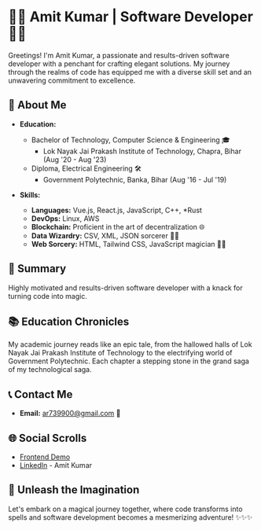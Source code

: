 
# 👨‍💻 Amit Kumar | Software Developer 👨‍💻

Greetings! I'm Amit Kumar, a passionate and results-driven software developer with a penchant for crafting elegant solutions. My journey through the realms of code has equipped me with a diverse skill set and an unwavering commitment to excellence.


## 🚀 About Me

- **Education:**
  - Bachelor of Technology, Computer Science & Engineering 🎓
    - Lok Nayak Jai Prakash Institute of Technology, Chapra, Bihar (Aug '20 - Aug '23)
  - Diploma, Electrical Engineering 🛠️
    - Government Polytechnic, Banka, Bihar (Aug '16 - Jul '19)

- **Skills:**
  - **Languages:** Vue.js, React.js, JavaScript, C++, *Rust
  - **DevOps:** Linux, AWS
  - **Blockchain:** Proficient in the art of decentralization 🌐
  - **Data Wizardry:** CSV, XML, JSON sorcerer 🧙‍♂️
  - **Web Sorcery:** HTML, Tailwind CSS, JavaScript magician 🎩✨

## 🌟 Summary

Highly motivated and results-driven software developer with a knack for turning code into magic.

## 📚 Education Chronicles

My academic journey reads like an epic tale, from the hallowed halls of Lok Nayak Jai Prakash Institute of Technology to the electrifying world of Government Polytechnic. Each chapter a stepping stone in the grand saga of my technological saga.

## 📞 Contact Me

- **Email:** ar739900@gmail.com 📧

## 🌐 Social Scrolls

- [Frontend Demo](https://eclectic-snickerdoodle-1aeb82.netlify.app/)
- [LinkedIn](https://www.linkedin.com/in/amitkumar) - Amit Kumar

## 🌈 Unleash the Imagination

Let's embark on a magical journey together, where code transforms into spells and software development becomes a mesmerizing adventure! ✨✨✨
